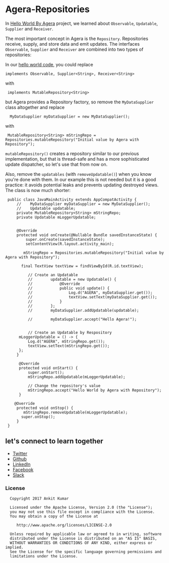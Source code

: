 # Agera-Repositories

In [Hello World By Agera](https://github.com/AnkitDroidGit/Hello-World-By-Agera) project, we learned about `Observable`, `Updatable`, `Supplier` and `Receiver`.
 
 The most important concept in Agera is the `Repository`. Repositories receive, supply, and store data and emit updates. The interfaces `Observable`, `Supplier` and `Receiver` are combined into two types of repositories:

In our [hello world code](https://github.com/AnkitDroidGit/Hello-World-By-Agera), you could replace 

    implements Observable, Supplier<String>, Receiver<String>

with
  
     implements MutableRepository<String>
  
  but Agera provides a Repository factory, so remove the `MyDataSupplier` class altogether and replace
  
      MyDataSupplier myDataSupplier = new MyDataSupplier();
  
  with 
  
     MutableRepository<String> mStringRepo = Repositories.mutableRepository("Initial value by Agera with Repository");
  
  `mutableRepository()` creates a repository similar to our previous implementation, but that is thread-safe and has a more sophisticated update dispatcher, so let's use that from now on.
  
  Also, remove the `updatables` (with `removeUpdatable()`) when you know you're done with them. In our example this is not needed but it is a good practice: it avoids potential leaks and prevents updating destroyed views. The class is now much shorter:
  
     public class JavaMainActivity extends AppCompatActivity {
         //    MyDataSupplier myDataSupplier = new MyDataSupplier();
         //    Updatable updatable;
         private MutableRepository<String> mStringRepo;
         private Updatable mLoggerUpdatable;
  
  
         @Override
         protected void onCreate(@Nullable Bundle savedInstanceState) {
             super.onCreate(savedInstanceState);
             setContentView(R.layout.activity_main);
  
            mStringRepo = Repositories.mutableRepository("Initial value by Agera with Repository");
  
           final TextView textView = findViewById(R.id.textView);
  
              // Create an Updatable
              //        updatable = new Updatable() {
              //            @Override
              //            public void update() {
              //                Log.d("AGERA", myDataSupplier.get());
              //                textView.setText(myDataSupplier.get());
              //            }
              //        };
              //        myDataSupplier.addUpdatable(updatable);
  
              //        myDataSupplier.accept("Hello Agera!");
  
  
              // Create an Updatable by Respository
          mLoggerUpdatable = () -> {
              Log.d("AGERA", mStringRepo.get());
              textView.setText(mStringRepo.get());
          };
         }
    
          @Override
          protected void onStart() {
              super.onStart();
              mStringRepo.addUpdatable(mLoggerUpdatable);
  
              // Change the repository's value
              mStringRepo.accept("Hello World by Agera with Repository");
          }
  
        @Override
         protected void onStop() {
            mStringRepo.removeUpdatable(mLoggerUpdatable);
           super.onStop();
         }
     }
  
  
  
  
  
  ## let's connect to learn together
  - [Twitter](https://twitter.com/KumarAnkitRKE)
  - [Github](https://github.com/AnkitDroidGit)
  - [LinkedIn](https://www.linkedin.com/in/kumarankitkumar/)
  - [Facebook](https://www.facebook.com/freeankit)
  - [Slack](https://ankitdroid.slack.com)

  
  
  ### License
  
      Copyright 2017 Ankit Kumar
      
      Licensed under the Apache License, Version 2.0 (the "License");
      you may not use this file except in compliance with the License.
      You may obtain a copy of the License at
  
         http://www.apache.org/licenses/LICENSE-2.0
  
      Unless required by applicable law or agreed to in writing, software
      distributed under the License is distributed on an "AS IS" BASIS,
      WITHOUT WARRANTIES OR CONDITIONS OF ANY KIND, either express or implied.
      See the License for the specific language governing permissions and
      limitations under the License.
